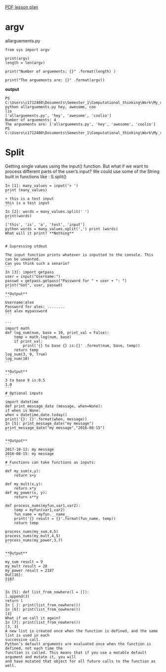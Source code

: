 [PDF lesson plan](https://learningcentral.cf.ac.uk/bbcswebdav/pid-4468702-dt-content-rid-7950270_2/courses/1718-CM6114/6_Advanced_IO_Conditioning.pdf)

# argv

allarguements.py

```
from sys import argv

print(argv)
length = len(argv)

print("Number of arguements: {}" .format(length) )

print("The arguements are: {}" .format(argv))

```
**output**
```
PS C:\Users\c1712480\Documents\Semester_1\Computational_thinking\Work\My_code> python allarguements.py hey, awesome, coo
lio
['allarguements.py', 'hey', 'awesome', 'coolio']
Number of arguements: 4
The arguements are: ['allarguements.py', 'hey', 'awesome', 'coolio']
PS C:\Users\c1712480\Documents\Semester_1\Computational_thinking\Work\My_code>

```
# Split

Getting single values using the input() function. But what if we want to process different parts of
the user’s input? We could use some of the String built in functions like : S.split()
````
In [1]: many_values = input('> ')
print (many_values)
```
> this is a test input
this is a test input
```
In [2]: words = many_values.split(' ')
print(words)
```
['this', 'is', 'a', 'test', 'input']
python words = many_values.split(',') print (words)
What will it print? **Nothing**


# Supressing stdout

The input function prints whatever is inputted to the console. This can be unwanted.
Can you think such a senario?
```
In [3]: import getpass
user = input("Username:")
passwd = getpass.getpass("Password for " + user + ": ")
print("Got", user, passwd)
```
**Output**
```
Username:alex
Password for alex: ........
Got alex mypassword
```

```
import math
def log_num(num, base = 10, print_val = False):
    temp = math.log(num, base)
    if print_val:
        print('{} to base {} is:{}' .format(num, base, temp))
    return temp
log_num(3, 9, True)
log_num(10)
```

**Output**
```
3 to base 9 is:0.5
1.0
```
# Optional inputs
```
import datetime
def print_message_date (message, when=None):
if when is None:
when = datetime.date.today()
print('{}: {}'.format(when, message))
In [5]: print_message_date("my message")
print_message_date("my message","2016-08-15")
```

**Output**
```
2017-10-12: my message
2016-08-15: my message
```
# Functions can take functions as inputs:
```
def my_sum(x,y):
    return x+y

def my_mult(x,y):
    return x*y
def my_power(x, y):
    return x**y

def process_nums(myfun,var1,var2):
    temp = myfun(var1,var2)
    fun_name = myfun.__name__
    print('{} result = {}'.format(fun_name, temp))
    return temp

process_nums(my_sum,4,5)
process_nums(my_mult,4,5)
process_nums(my_power,3,7)
```

**Output**
```
my_sum result = 9
my_mult result = 20
my_power result = 2187
Out[16]:
2187
```

In [5]: def list_from_nowhere(l = []):
l.append(3)
return l
In [ ]: print(list_from_nowhere())
In [6]: print(list_from_nowhere())
[3]
What if we call it again?
In [7]: print(list_from_nowhere())
[3, 3]
A new list is created once when the function is defined, and the same list is used in each
successive call.
Python’s default arguments are evaluated once when the function is defined, not each time the
function is called. This means that if you use a mutable default argument and mutate it, you will
and have mutated that object for all future calls to the function as well.

